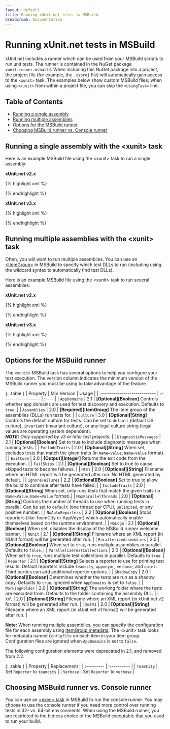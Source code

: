 ```yaml
---
layout: default
title: Running xUnit.net tests in MSBuild
breadcrumb: Documentation
---
```

# Running xUnit.net tests in MSBuild

xUnit.net includes a runner which can be used from your MSBuild scripts to run unit tests. The runner is contained in the NuGet package `xunit.runner.msbuild`. When including this NuGet package into a project, the project file (for example, the `.csproj` file) will automatically gain access to the `<xunit>` task. The examples below show custom MSBuild files; when using `<xunit>` from within a project file, you can skip the `<UsingTask>` line.

## Table of Contents
* [Running a single assembly](#single)
* [Running multiple assemblies](#multiple)
* [Options for the MSBuild runner](#options)
* [Choosing MSBuild runner vs. Console runner](#choosing)

## <a id="single"></a>Running a single assembly with the &lt;xunit&gt; task

Here is an example MSBuild file using the &lt;xunit&gt; task to run a single assembly:

**xUnit.net v2.x**

{% highlight xml %}
<Project
    DefaultTargets="Test"
    xmlns="http://schemas.microsoft.com/developer/msbuild/2003">

  <UsingTask
    AssemblyFile="path\to\xunit.runner.msbuild.net452.dll"
    TaskName="Xunit.Runner.MSBuild.xunit"/>

  <Target Name="Test">
    <xunit Assemblies="path\to\MyTests.dll" />
  </Target>

</Project>
{% endhighlight %}

**xUnit.net v3.x**

{% highlight xml %}
<Project
    DefaultTargets="Test"
    xmlns="http://schemas.microsoft.com/developer/msbuild/2003">

  <UsingTask
    AssemblyFile="path\to\xunit.v3.runner.msbuild.dll"
    TaskName="Xunit.Runner.MSBuild.xunit"/>

  <Target Name="Test">
    <xunit Assemblies="path\to\MyTests.dll" />
  </Target>

</Project>
{% endhighlight %}

## <a id="multiple"></a>Running multiple assemblies with the &lt;xunit&gt; task

Often, you will want to run multiple assemblies. You can use an [&lt;ItemGroup&gt;](https://msdn.microsoft.com/en-us/library/646dk05y.aspx) in MSBuild to specify which test DLLs to run (including using the wildcard syntax to automatically find test DLLs).

Here is an example MSBuild file using the &lt;xunit&gt; task to run several assemblies:

**xUnit.net v2.x**

{% highlight xml %}
<Project
    DefaultTargets="Test"
    xmlns="http://schemas.microsoft.com/developer/msbuild/2003">

  <UsingTask
    AssemblyFile="path\to\xunit.runner.msbuild.net452.dll"
    TaskName="Xunit.Runner.MSBuild.xunit" />

  <ItemGroup>
    <TestAssemblies Include="**\bin\Release\*.tests.dll" />
  </ItemGroup>

  <Target Name="Test">
    <xunit Assemblies="@(TestAssemblies)" />
  </Target>

</Project>
{% endhighlight %}

**xUnit.net v3.x**

{% highlight xml %}
<Project
    DefaultTargets="Test"
    xmlns="http://schemas.microsoft.com/developer/msbuild/2003">

  <UsingTask
    AssemblyFile="path\to\xunit.v3.runner.msbuild.dll"
    TaskName="Xunit.Runner.MSBuild.xunit" />

  <ItemGroup>
    <TestAssemblies Include="**\bin\Release\*.tests.dll" />
  </ItemGroup>

  <Target Name="Test">
    <xunit Assemblies="@(TestAssemblies)" />
  </Target>

</Project>
{% endhighlight %}

## <a id="options"></a>Options for the MSBuild runner

The `<xunit>` MSBuild task has several options to help you configure your test execution. The version column indicates the minimum version of the MSBuild runner you must be using to take advantage of the feature.

{: .table }
| Property                     | Min&nbsp;Version    | Usage |
| :--------------------------- | :------------------ | :---- |
| `AppDomains`                 | 2.1                 | **[Optional][Boolean]** Controls whether app domains are used for test discovery and execution. Defaults to `true`. |
| `Assemblies`                 | 2.0                 | **[Required][ItemGroup]** The item group of the assemblies (DLLs) run tests for. |
| `Culture`                    | 3.0                 | **[Optional][String]** Controls the default culture for tests. Can be set to `default` (default OS culture), `invariant` (invariant culture), or any legal culture string (legal values are operating system dependent).<br />_**NOTE:** Only supported by v3 or later test projects._ |
| `DiagnosticMessages`         | 2.1                 | **[Optional][Boolean]** Set to true to include diagnostic messages when running tests. |
| `ExcludeTraits`              | 2.0                 | **[Optional][String]** When set, excludes tests that match the given traits (in `Name=Value;Name=Value` format). |
| `ExitCode`                   | 2.0                 | **[Output][Integer]** Returns the exit code from the execution. |
| `FailSkips`                  | 2.1                 | **[Optional][Boolean]** Set to true to cause skipped tests to become failures. |
| `Html`                       | 2.0                 | **[Optional][String]** Filename where an HTML report will be generated after run. No HTML generated by default. |
| `IgnoreFailures`             | 2.2                 | **[Optional][Boolean]** Set to true to allow the build to continue after tests have failed. |
| `IncludeTraits`              | 2.0                 | **[Optional][String]** When set, only runs tests that match the given traits (in `Name=Value;Name=Value` format).|
| `MaxParallelThreads`         | 2.0                 | **[Optional][String]** Controls the number of threads to use when running tests in parallel. Can be set to `default` (one thread per CPU), `unlimited`, or any positive number. |
| `NoAutoReporters`            | 2.2                 | **[Optional][Boolean]** Stops reporters (like TeamCity or AppVeyor) which automatically enable themselves based on the runtime environment. |
| `NoLogo`                     | 2.1                 | **[Optional][Boolean]** When set, disables the display of the MSBuild runner welcome banner. |
| `NUnit`                      | 2.1                 | **[Optional][String]** Filename where an XML report (in NUnit format) will be generated after run. |
| `ParallelizeAssemblies`      | 2.0                 | **[Optional][Boolean]** When set to `true`, runs multiple assemblies in parallel. Defaults to `false`. |
| `ParallelizeTestCollections` | 2.0                 | **[Optional][Boolean]** When set to `true`, runs multiple test collections in parallel. Defaults to `true`. |
| `Reporter`                   | 2.1                 | **[Optional][String]** Selects a reporter to use for printing test results. Default reporters include `teamcity`, `appveyor`, `verbose`, and `quiet`. Third parties can add additional reporter options. |
| `ShadowCopy`                 | 2.0                 | **[Optional][Boolean]** Determines whether the tests are run as a shadow copy. Defaults to `true`. Ignored when `AppDomains` is set to `false`. |
| `WorkingFolder`              | 2.0                 | **[Optional][String]** The working folder where the tests are executed from. Defaults to the folder containing the assembly DLL. |
| `Xml`                        | 2.0                 | **[Optional][String]** Filename where an XML report (in xUnit.net v2 format) will be generated after run. |
| `XmlV1`                      | 2.0                 | **[Optional][String]** Filename where an XML report (in xUnit.net v1 format) will be generated after run. |

**Note:** When running multiple assemblies, you can specify the configuration file for each assembly using [ItemGroup metadata](https://msdn.microsoft.com/en-us/library/646dk05y.aspx). The &lt;xunit&gt; task looks for metadata named `ConfigFile` on each item in your item group. Configuration files are ignored when `AppDomains` is set to `false`.

The following configuration elements were deprecated in 2.1, and removed from 2.2.

{: .table }
| Property   | Replacement |
| :--------- | :---------- |
| `TeamCity` | Set `Reporter` to `teamcity` |
| `Verbose`  | Set `Reporter` to `verbose` |

## <a id="choosing"></a>Choosing MSBuild runner vs. Console runner

You can use an [&lt;exec&gt; task](https://msdn.microsoft.com/en-us/library/x8zx72cd.aspx) in MSBuild to run the console runner. You may choose to use the console runner if you need more control over running tests in 32- vs. 64-bit environments. When using the MSBuild runner, you are restricted to the bitness choice of the MSBuild executable that you used to run your build.
